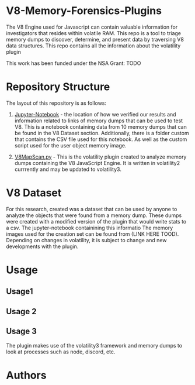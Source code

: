 # V8-Memory-Forensics-Plugins

The V8 Engine used for Javascript can contain valuable information for investigators that resides within volatile RAM. This repo is a tool to triage memory dumps to discover, determine, and present data by traversing V8 data structures. This repo contains all the information about the volatility plugin 

This work has been funded under the NSA Grant: TODO

# Repository Structure

The layout of this repository is as follows:
1. [Jupyter-Notebook](data/V8_recovery_analysis.ipynb) - the location of how we verified our results and information related to links of memory dumps that can be used to test V8. This is a notebook containing data from 10 memory dumps that can be found in the V8 Dataset section. Additionally, there is a folder custom that contains the CSV file used for this notebook. As well as the custom script used for the user object memory image.

2. [V8MapScan.py](plugins/V8MapScan.py) - This is the volatility plugin created to analyze memory dumps containing the V8 JavaScript Engine. It is written in volatility2 currrently and may be updated to volatility3.

# V8 Dataset

For this research, created was a dataset that can be used by anyone to analyze the objects that were found from a memory dump.
These dumps were created with a modified version of the plugin that would write stats to a csv. The jupyter-notebook containining this informatio The memory images used for the creation set can be found from (LINK HERE TOOD).
Depending on changes in volatility, it is subject to change and new developments with the plugin.

# Usage

## Usage1

## Usage 2

## Usage 3

The plugin makes use of the volatility3 framework and memory dumps to look at processes such as node, discord, etc. 


# Authors
